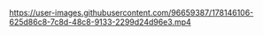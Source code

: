 


https://user-images.githubusercontent.com/96659387/178146106-625d86c8-7c8d-48c8-9133-2299d24d96e3.mp4

